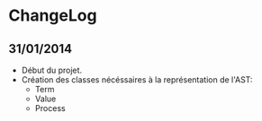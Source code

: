 ChangeLog
================================================================================

31/01/2014
--------------------------------------------------------------------------------
* Début du projet.
* Création des classes nécéssaires à la représentation de l'AST:
    - Term
    - Value
    - Process
